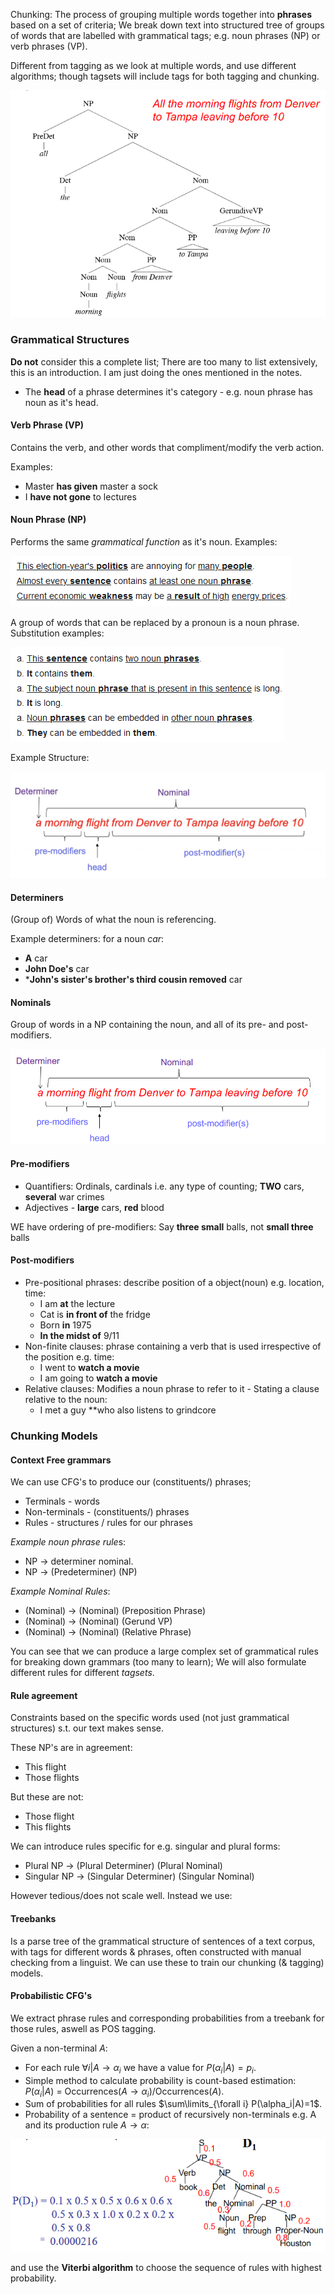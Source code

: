 Chunking: The process of grouping multiple words together into **phrases** based on a set of criteria; We break down text into structured tree of groups of words that are labelled with grammatical tags; e.g. noun phrases (NP) or verb phrases (VP).

Different from tagging as we look at  multiple words, and use different algorithms; though tagsets will include tags for both tagging and chunking.

![](misc/Pasted%20image%2020231020165912.png)

### Grammatical Structures
**Do not** consider this a complete list; There are too many to list extensively, this is an introduction.
I am just doing the ones mentioned in the notes.

- The **head** of a phrase determines it's category - e.g. noun phrase has noun as it's head.

#### Verb Phrase (VP)
Contains the verb, and other words that compliment/modify the verb action.

Examples:
- Master **has given** master a sock
- I **have not gone** to lectures

#### Noun Phrase (NP)
Performs the same *grammatical function* as it's noun.
Examples:

![](misc/Pasted%20image%2020231020002748.png)

A group of words that can be replaced by a pronoun is a noun phrase.
Substitution examples:

![](misc/Pasted%20image%2020231020002808.png)

Example Structure:

![](misc/Pasted%20image%2020231020010708.png)

#### Determiners
(Group of) Words of what the noun is referencing.

Example determiners: for a noun *car*:
- **A** car
- **John Doe's** car
- ***John's sister's brother's third cousin removed** car

#### Nominals
Group of words in a NP containing the noun, and all of its pre- and post- modifiers.

![](misc/Pasted%20image%2020231020011446.png)

#### Pre-modifiers
- Quantifiers: Ordinals, cardinals i.e. any type of counting; **TWO** cars, **several** war crimes
- Adjectives - **large** cars, **red** blood

WE have ordering of pre-modifiers: Say **three small** balls, not **small three** balls

#### Post-modifiers
- Pre-positional phrases: describe position of a object(noun) e.g. location, time: 
	- I am **at** the lecture
	- Cat is **in front of** the fridge
	- Born **in** 1975
	- **In the midst of** 9/11
- Non-finite clauses: phrase containing a verb that is used irrespective of the position e.g. time:
	- I went to **watch a movie**
	- I am going to **watch a movie**
- Relative clauses: Modifies a noun phrase to refer to it - Stating a clause relative to the noun:
	- I met a guy **who also listens to grindcore

### Chunking Models

#### Context Free grammars
We can use CFG's to produce our (constituents/) phrases;
- Terminals - words
- Non-terminals - (constituents/) phrases
- Rules - structures / rules for our phrases

*Example noun phrase rule*s: 
- NP -> determiner nominal.
- NP -> (Predeterminer) (NP)

*Example Nominal Rules*: 
- (Nominal) -> (Nominal) (Preposition Phrase)
- (Nominal) -> (Nominal) (Gerund VP)
- (Nominal) -> (Nominal) (Relative Phrase)

You can see that we can produce a large complex set of grammatical rules for breaking down grammars (too many to learn); We will also formulate different rules for different *tagsets*.

#### Rule agreement
Constraints based on the specific words used (not just grammatical structures) s.t. our text makes sense.

These NP's are in agreement:

- This flight
- Those flights

But these are not:
- Those flight
- This flights

We can introduce rules specific for e.g. singular and plural forms:
- Plural NP -> (Plural Determiner) (Plural Nominal)
- Singular NP -> (Singular Determiner) (Singular Nominal)

However tedious/does not scale well. Instead we use:

#### Treebanks
Is a parse tree of the grammatical structure of sentences of a text corpus, with tags for different words & phrases, often constructed with manual checking from a linguist. We can use these to train our chunking (& tagging) models.

#### Probabilistic CFG's

We extract phrase rules and corresponding probabilities from a treebank for those rules, aswell as POS tagging.

Given a non-terminal *A*:
- For each rule $\forall i|A \rightarrow \alpha_i$ we have a value for $P(\alpha_i|A)=p_i$.
- Simple method to calculate probability is count-based estimation: $P(\alpha_i|A)$ = Occurrences($A\rightarrow\alpha_i$)/Occurrences($A$).
- Sum of probabilities for all rules $\sum\limits_{\forall i} P(\alpha_i|A)=1$.
- Probability of a sentence = product of recursively non-terminals e.g. A and its production rule $A\rightarrow\alpha$:

![](misc/Pasted%20image%2020231020181136.png)

and use the **Viterbi algorithm** to choose the sequence of rules with highest probability.